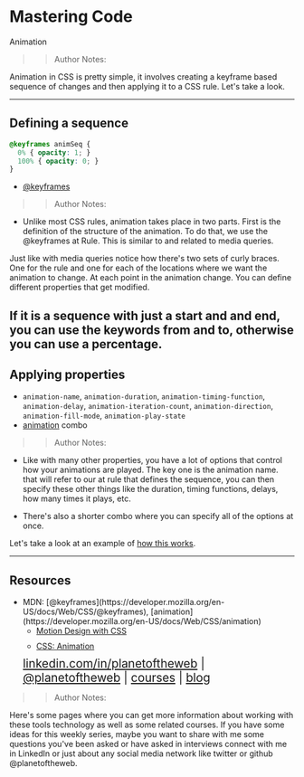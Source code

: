 <!-- .slide: data-state="title" -->

# Mastering Code
Animation

> > Author Notes:

Animation in CSS is pretty simple, it involves creating a keyframe based sequence of changes and then applying it to a CSS rule. Let's take a look.

---

## Defining a sequence

```css
@keyframes animSeq {
  0% { opacity: 1; }
  100% { opacity: 0; }
}
```

- [@keyframes](https://developer.mozilla.org/en-US/docs/Web/CSS/@keyframes)

> > Author Notes:

- Unlike most CSS rules, animation takes place in two parts. First is the definition of the structure of the animation. To do that, we use the @keyframes at Rule. This is similar to and related to media queries. 

Just like with media queries notice how there's two sets of curly braces. One for the rule and one for each of the locations where we want the animation to change. At each point in the animation change. You can define different properties that get modified.

If it is a sequence with just a start and and end, you can use the keywords from and to, otherwise you can use a percentage.
---

## Applying properties

- `animation-name`, `animation-duration`, `animation-timing-function`, `animation-delay`, `animation-iteration-count`, `animation-direction`, `animation-fill-mode`, `animation-play-state`
- [animation](https://developer.mozilla.org/en-US/docs/Web/CSS/animation) combo


> > Author Notes:

- Like with many other properties, you have a lot of options that control how your animations are played. The key one is the animation name. that will refer to our at rule that defines the sequence, you can then specify these other things like the duration, timing functions, delays, how many times it plays, etc.

- There's also a shorter combo where you can specify all of the options at once. 

Let's take a look at an example of [how this works](https://codepen.io/planetoftheweb/pen/WzzYNe).

---
## Resources
<ul>
  <li>MDN: [@keyframes](https://developer.mozilla.org/en-US/docs/Web/CSS/@keyframes), [animation](https://developer.mozilla.org/en-US/docs/Web/CSS/animation)
  </li>
  <li style="list-style: none;">
    <ul>
      <li style="margin-bottom: 10px"><a href="https://www.linkedin.com/learning/motion-design-with-css?trk=insiders_6787408_learning">Motion Design with CSS</a></li>
      <li style="margin-bottom: 10px"><a href="https://www.linkedin.com/learning/css-animation?trk=insiders_6787408_learning">CSS: Animation</a></li>
    </ul>
  </li>
  <li style="list-style: none; font-size: 1.3rem;"><a href="hhttps://www.linkedin.com/in/planetoftheweb">linkedin.com/in/planetoftheweb</a> | <a href="https://www.twitter.com/planetoftheweb">@planetoftheweb</a> | <a href="https://www.linkedin.com/learning/instructors/ray-villalobos">courses</a> | <a href="https://raybo.org">blog</a></li>
</ul>

> > Author Notes:

Here's some pages where you can get more information about working with these tools technology as well as some related courses. If you have some ideas for this weekly series, maybe you want to share with me some questions you've been asked or have asked in interviews connect with me in LinkedIn or just about any social media network like twitter or github @planetoftheweb.
